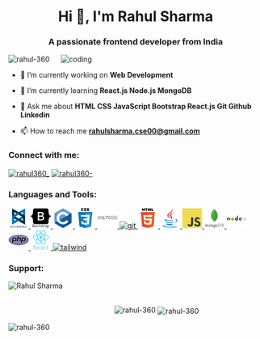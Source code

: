  <h1 align="center">Hi 👋, I'm Rahul Sharma</h1>
<h3 align="center">A passionate frontend developer from India</h3>
<img align="right" alt="coding" width="400" src="https://github-production-user-asset-6210df.s3.amazonaws.com/102182985/261095051-29e36476-8397-4e2f-be2d-170c4586f5cf.gif">

<p align="left"> <img src="https://komarev.com/ghpvc/?username=rahul-360&label=Profile%20views&color=0e75b6&style=flat" alt="rahul-360" /> </p>

- 🔭 I’m currently working on **Web Development**

- 🌱 I’m currently learning **React.js Node.js MongoDB**

- 💬 Ask me about **HTML CSS JavaScript Bootstrap React.js Git Github Linkedin**

- 📫 How to reach me **rahulsharma.cse00@gmail.com**

<h3 align="left">Connect with me:</h3>
<p align="left">
<a href="https://twitter.com/rahul360_" target="blank"><img align="center" src="https://raw.githubusercontent.com/rahuldkjain/github-profile-readme-generator/master/src/images/icons/Social/twitter.svg" alt="rahul360_" height="30" width="40" /></a>
<a href="https://linkedin.com/in/rahul360-" target="blank"><img align="center" src="https://raw.githubusercontent.com/rahuldkjain/github-profile-readme-generator/master/src/images/icons/Social/linked-in-alt.svg" alt="rahul360-" height="30" width="40" /></a>
</p>

<h3 align="left">Languages and Tools:</h3>
<p align="left"> <a href="https://backbonejs.org" target="_blank" rel="noreferrer"> <img src="https://raw.githubusercontent.com/devicons/devicon/master/icons/backbonejs/backbonejs-original-wordmark.svg" alt="backbonejs" width="40" height="40"/> </a> <a href="https://getbootstrap.com" target="_blank" rel="noreferrer"> <img src="https://raw.githubusercontent.com/devicons/devicon/master/icons/bootstrap/bootstrap-plain-wordmark.svg" alt="bootstrap" width="40" height="40"/> </a> <a href="https://www.cprogramming.com/" target="_blank" rel="noreferrer"> <img src="https://raw.githubusercontent.com/devicons/devicon/master/icons/c/c-original.svg" alt="c" width="40" height="40"/> </a> <a href="https://www.w3schools.com/css/" target="_blank" rel="noreferrer"> <img src="https://raw.githubusercontent.com/devicons/devicon/master/icons/css3/css3-original-wordmark.svg" alt="css3" width="40" height="40"/> </a> <a href="https://expressjs.com" target="_blank" rel="noreferrer"> <img src="https://raw.githubusercontent.com/devicons/devicon/master/icons/express/express-original-wordmark.svg" alt="express" width="40" height="40"/> </a> <a href="https://git-scm.com/" target="_blank" rel="noreferrer"> <img src="https://www.vectorlogo.zone/logos/git-scm/git-scm-icon.svg" alt="git" width="40" height="40"/> </a> <a href="https://www.w3.org/html/" target="_blank" rel="noreferrer"> <img src="https://raw.githubusercontent.com/devicons/devicon/master/icons/html5/html5-original-wordmark.svg" alt="html5" width="40" height="40"/> </a> <a href="https://www.java.com" target="_blank" rel="noreferrer"> <img src="https://raw.githubusercontent.com/devicons/devicon/master/icons/java/java-original.svg" alt="java" width="40" height="40"/> </a> <a href="https://developer.mozilla.org/en-US/docs/Web/JavaScript" target="_blank" rel="noreferrer"> <img src="https://raw.githubusercontent.com/devicons/devicon/master/icons/javascript/javascript-original.svg" alt="javascript" width="40" height="40"/> </a> <a href="https://www.mongodb.com/" target="_blank" rel="noreferrer"> <img src="https://raw.githubusercontent.com/devicons/devicon/master/icons/mongodb/mongodb-original-wordmark.svg" alt="mongodb" width="40" height="40"/> </a> <a href="https://nodejs.org" target="_blank" rel="noreferrer"> <img src="https://raw.githubusercontent.com/devicons/devicon/master/icons/nodejs/nodejs-original-wordmark.svg" alt="nodejs" width="40" height="40"/> </a> <a href="https://www.php.net" target="_blank" rel="noreferrer"> <img src="https://raw.githubusercontent.com/devicons/devicon/master/icons/php/php-original.svg" alt="php" width="40" height="40"/> </a> <a href="https://reactjs.org/" target="_blank" rel="noreferrer"> <img src="https://raw.githubusercontent.com/devicons/devicon/master/icons/react/react-original-wordmark.svg" alt="react" width="40" height="40"/> </a> <a href="https://tailwindcss.com/" target="_blank" rel="noreferrer"> <img src="https://www.vectorlogo.zone/logos/tailwindcss/tailwindcss-icon.svg" alt="tailwind" width="40" height="40"/> </a> </p>

<h3 align="left">Support:</h3>
<p><a href="https://www.buymeacoffee.com/Rahul Sharma"> <img align="left" src="https://cdn.buymeacoffee.com/buttons/v2/default-yellow.png" height="50" width="210" alt="Rahul Sharma" /></a></p><br><br>

<p><img align="left" src="https://github-readme-stats.vercel.app/api/top-langs?username=rahul-360&show_icons=true&locale=en&layout=compact" alt="rahul-360" /></p>

<p>&nbsp;<img align="center" src="https://github-readme-stats.vercel.app/api?username=rahul-360&show_icons=true&locale=en" alt="rahul-360" /></p>

<p><img align="center" src="https://github-readme-streak-stats.herokuapp.com/?user=rahul-360&" alt="rahul-360" /></p>
